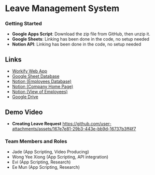 # Leave Management System

### Getting Started
- **Google Apps Script**: Download the zip file from GitHub, then unzip it.
- **Google Sheets**: Linking has been done in the code, no setup needed
- **Notion API**: Linking has been done in the code, no setup needed

## Links
- [Workify Web App](https://script.google.com/macros/s/AKfycbwLyWzwRyrjAtSpgKQAsf0VQtZp8H-BHyzVJ3roG4eSHtBJutMcH7bf3_yzCuq7SCDc/exec)
- [Google Sheet Database](https://docs.google.com/spreadsheets/d/15L9SYMDR6BmOJWojmwAtpoyq4BEdeM2c4hftyADMCsc/edit?gid=23863867#gid=23863867)
- [Notion (Employees Database)](https://www.notion.so/c3ffe9dade5343629254889a500311e9?v=207b2eec583d4b10a87a0049209e45db&pvs=4)
- [Notion (Company Home Page)](https://www.notion.so/50faf9f62acc4ebb88a303d6ab8a0fe7?v=4d7ca82863c943e28375e3fc17611b5f&pvs=4)
- [Notion (View of Employees)](https://www.notion.so/cde6f1a283e941faaf0a51b8d475699d?v=47a26c97a15c4728bfb947eebf644a16&pvs=4)
- [Google Drive](https://drive.google.com/drive/folders/1J0_QOcTDPRu_yvudOWW6o4J5e8b7HgeL?usp=sharing)

## Demo Video
- **Creating Leave Request**
https://github.com/user-attachments/assets/167e7e81-29b3-443e-bb9d-16737b3ff4f7


### Team Members and Roles

- Jade (App Scripting, Video Producing)
- Wong Yee Xiong (App Scripting, API integration)
- Evi (App Scripting, Research)
- Ee Mun (App Scripting, Research)
